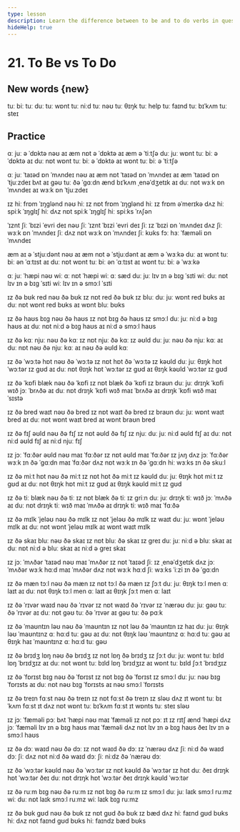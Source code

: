 ```yaml
---
type: lesson
description: Learn the difference between to be and to do verbs in questions, statements, and negations. Master when to use each verb and practice with everyday situations.
hideHelp: true
---
```


# 21. To Be vs To Do

## New words {new}

tuː biː
tuː duː
tuː wɒnt
tuː niːd
tuː nəʊ
tuː θɪŋk
tuː help
tuː faɪnd
tuː bɪˈkʌm
tuː steɪ

## Practice

ɑː juː ə ˈdɒktə
nəʊ aɪ æm nɒt ə ˈdɒktə
aɪ æm ə ˈtiːtʃə
duː juː wɒnt tuː biː ə ˈdɒktə
aɪ duː nɒt wɒnt tuː biː ə ˈdɒktə
aɪ wɒnt tuː biː ə ˈtiːtʃə

ɑː juː ˈtaɪəd ɒn ˈmʌndeɪ
nəʊ aɪ æm nɒt ˈtaɪəd ɒn ˈmʌndeɪ
aɪ æm ˈtaɪəd ɒn ˈtjuːzdeɪ
bʌt aɪ ɡəʊ tuː ðə ˈɡɑːdn ænd bɪˈkʌm ˌenəˈdʒetɪk
aɪ duː nɒt wɜːk ɒn ˈmʌndeɪ
aɪ wɜːk ɒn ˈtjuːzdeɪ

ɪz hiː frɒm ˈɪŋɡlənd
nəʊ hiː ɪz nɒt frɒm ˈɪŋɡlənd
hiː ɪz frɒm əˈmerɪkə
dʌz hiː spiːk ˈɪŋɡlɪʃ
hiː dʌz nɒt spiːk ˈɪŋɡlɪʃ
hiː spiːks ˈrʌʃən

ˈɪznt ʃiː ˈbɪzi ˈevri deɪ
nəʊ ʃiː ˈɪznt ˈbɪzi ˈevri deɪ
ʃiː ɪz ˈbɪzi ɒn ˈmʌndeɪ
dʌz ʃiː wɜːk ɒn ˈmʌndeɪ
ʃiː dʌz nɒt wɜːk ɒn ˈmʌndeɪ
ʃiː kʊks fɔː hɜː ˈfæməli ɒn ˈmʌndeɪ

æm aɪ ə ˈstjuːdənt
nəʊ aɪ æm nɒt ə ˈstjuːdənt
aɪ æm ə ˈwɜːkə
duː aɪ wɒnt tuː biː ən ˈɑːtɪst
aɪ duː nɒt wɒnt tuː biː ən ˈɑːtɪst
aɪ wɒnt tuː biː ə ˈwɜːkə

ɑː juː ˈhæpi
nəʊ wiː ɑː nɒt ˈhæpi
wiː ɑː sæd
duː juː lɪv ɪn ə bɪɡ ˈsɪti
wiː duː nɒt lɪv ɪn ə bɪɡ ˈsɪti
wiː lɪv ɪn ə smɔːl ˈsɪti

ɪz ðə bʊk red
nəʊ ðə bʊk ɪz nɒt red
ðə bʊk ɪz bluː
duː juː wɒnt red bʊks
aɪ duː nɒt wɒnt red bʊks
aɪ wɒnt bluː bʊks

ɪz ðə haʊs bɪɡ
nəʊ ðə haʊs ɪz nɒt bɪɡ
ðə haʊs ɪz smɔːl
duː juː niːd ə bɪɡ haʊs
aɪ duː nɒt niːd ə bɪɡ haʊs
aɪ niːd ə smɔːl haʊs

ɪz ðə kɑː njuː
nəʊ ðə kɑː ɪz nɒt njuː
ðə kɑː ɪz əʊld
duː juː nəʊ ðə njuː kɑː
aɪ duː nɒt nəʊ ðə njuː kɑː
aɪ nəʊ ðə əʊld kɑː

ɪz ðə ˈwɔːtə hɒt
nəʊ ðə ˈwɔːtə ɪz nɒt hɒt
ðə ˈwɔːtə ɪz kəʊld
duː juː θɪŋk hɒt ˈwɔːtər ɪz ɡʊd
aɪ duː nɒt θɪŋk hɒt ˈwɔːtər ɪz ɡʊd
aɪ θɪŋk kəʊld ˈwɔːtər ɪz ɡʊd

ɪz ðə ˈkɒfi blæk
nəʊ ðə ˈkɒfi ɪz nɒt blæk
ðə ˈkɒfi ɪz braʊn
duː juː drɪŋk ˈkɒfi wɪð jɔː ˈbrʌðə
aɪ duː nɒt drɪŋk ˈkɒfi wɪð maɪ ˈbrʌðə
aɪ drɪŋk ˈkɒfi wɪð maɪ ˈsɪstə

ɪz ðə bred waɪt
nəʊ ðə bred ɪz nɒt waɪt
ðə bred ɪz braʊn
duː juː wɒnt waɪt bred
aɪ duː nɒt wɒnt waɪt bred
aɪ wɒnt braʊn bred

ɪz ðə fɪʃ əʊld
nəʊ ðə fɪʃ ɪz nɒt əʊld
ðə fɪʃ ɪz njuː
duː juː niːd əʊld fɪʃ
aɪ duː nɒt niːd əʊld fɪʃ
aɪ niːd njuː fɪʃ

ɪz jɔː ˈfɑːðər əʊld
nəʊ maɪ ˈfɑːðər ɪz nɒt əʊld
maɪ ˈfɑːðər ɪz jʌŋ
dʌz jɔː ˈfɑːðər wɜːk ɪn ðə ˈɡɑːdn
maɪ ˈfɑːðər dʌz nɒt wɜːk ɪn ðə ˈɡɑːdn
hiː wɜːks ɪn ðə skuːl

ɪz ðə miːt hɒt
nəʊ ðə miːt ɪz nɒt hɒt
ðə miːt ɪz kəʊld
duː juː θɪŋk hɒt miːt ɪz ɡʊd
aɪ duː nɒt θɪŋk hɒt miːt ɪz ɡʊd
aɪ θɪŋk kəʊld miːt ɪz ɡʊd

ɪz ðə tiː blæk
nəʊ ðə tiː ɪz nɒt blæk
ðə tiː ɪz ɡriːn
duː juː drɪŋk tiː wɪð jɔː ˈmʌðə
aɪ duː nɒt drɪŋk tiː wɪð maɪ ˈmʌðə
aɪ drɪŋk tiː wɪð maɪ ˈfɑːðə

ɪz ðə mɪlk ˈjeləʊ
nəʊ ðə mɪlk ɪz nɒt ˈjeləʊ
ðə mɪlk ɪz waɪt
duː juː wɒnt ˈjeləʊ mɪlk
aɪ duː nɒt wɒnt ˈjeləʊ mɪlk
aɪ wɒnt waɪt mɪlk

ɪz ðə skaɪ bluː
nəʊ ðə skaɪ ɪz nɒt bluː
ðə skaɪ ɪz ɡreɪ
duː juː niːd ə bluː skaɪ
aɪ duː nɒt niːd ə bluː skaɪ
aɪ niːd ə ɡreɪ skaɪ

ɪz jɔː ˈmʌðər ˈtaɪəd
nəʊ maɪ ˈmʌðər ɪz nɒt ˈtaɪəd
ʃiː ɪz ˌenəˈdʒetɪk
dʌz jɔː ˈmʌðər wɜːk hɑːd
maɪ ˈmʌðər dʌz nɒt wɜːk hɑːd
ʃiː wɜːks ˈiːzi ɪn ðə ˈɡɑːdn

ɪz ðə mæn tɔːl
nəʊ ðə mæn ɪz nɒt tɔːl
ðə mæn ɪz ʃɔːt
duː juː θɪŋk tɔːl men ɑː laɪt
aɪ duː nɒt θɪŋk tɔːl men ɑː laɪt
aɪ θɪŋk ʃɔːt men ɑː laɪt

ɪz ðə ˈrɪvər waɪd
nəʊ ðə ˈrɪvər ɪz nɒt waɪd
ðə ˈrɪvər ɪz ˈnærəʊ
duː juː ɡəʊ tuː ðə ˈrɪvər
aɪ duː nɒt ɡəʊ tuː ðə ˈrɪvər
aɪ ɡəʊ tuː ðə pɑːk

ɪz ðə ˈmaʊntɪn ləʊ
nəʊ ðə ˈmaʊntɪn ɪz nɒt ləʊ
ðə ˈmaʊntɪn ɪz haɪ
duː juː θɪŋk ləʊ ˈmaʊntɪnz ɑː hɑːd tuː ɡəʊ
aɪ duː nɒt θɪŋk ləʊ ˈmaʊntɪnz ɑː hɑːd tuː ɡəʊ
aɪ θɪŋk haɪ ˈmaʊntɪnz ɑː hɑːd tuː ɡəʊ

ɪz ðə brɪdʒ lɒŋ
nəʊ ðə brɪdʒ ɪz nɒt lɒŋ
ðə brɪdʒ ɪz ʃɔːt
duː juː wɒnt tuː bɪld lɒŋ ˈbrɪdʒɪz
aɪ duː nɒt wɒnt tuː bɪld lɒŋ ˈbrɪdʒɪz
aɪ wɒnt tuː bɪld ʃɔːt ˈbrɪdʒɪz

ɪz ðə ˈfɒrɪst bɪɡ
nəʊ ðə ˈfɒrɪst ɪz nɒt bɪɡ
ðə ˈfɒrɪst ɪz smɔːl
duː juː nəʊ bɪɡ ˈfɒrɪsts
aɪ duː nɒt nəʊ bɪɡ ˈfɒrɪsts
aɪ nəʊ smɔːl ˈfɒrɪsts

ɪz ðə treɪn fɑːst
nəʊ ðə treɪn ɪz nɒt fɑːst
ðə treɪn ɪz sləʊ
dʌz ɪt wɒnt tuː bɪˈkʌm fɑːst
ɪt dʌz nɒt wɒnt tuː bɪˈkʌm fɑːst
ɪt wɒnts tuː steɪ sləʊ

ɪz jɔː ˈfæməli pɔː bʌt ˈhæpi
nəʊ maɪ ˈfæməli ɪz nɒt pɔː
ɪt ɪz rɪtʃ ænd ˈhæpi
dʌz jɔː ˈfæməli lɪv ɪn ə bɪɡ haʊs
maɪ ˈfæməli dʌz nɒt lɪv ɪn ə bɪɡ haʊs
ðeɪ lɪv ɪn ə smɔːl haʊs

ɪz ðə dɔː waɪd
nəʊ ðə dɔː ɪz nɒt waɪd
ðə dɔː ɪz ˈnærəʊ
dʌz ʃiː niːd ðə waɪd dɔː
ʃiː dʌz nɒt niːd ðə waɪd dɔː
ʃiː niːdz ðə ˈnærəʊ dɔː

ɪz ðə ˈwɔːtər kəʊld
nəʊ ðə ˈwɔːtər ɪz nɒt kəʊld
ðə ˈwɔːtər ɪz hɒt
duː ðeɪ drɪŋk hɒt ˈwɔːtər
ðeɪ duː nɒt drɪŋk hɒt ˈwɔːtər
ðeɪ drɪŋk kəʊld ˈwɔːtər

ɪz ðə ruːm bɪɡ
nəʊ ðə ruːm ɪz nɒt bɪɡ
ðə ruːm ɪz smɔːl
duː juː laɪk smɔːl ruːmz
wiː duː nɒt laɪk smɔːl ruːmz
wiː laɪk bɪɡ ruːmz

ɪz ðə bʊk ɡʊd
nəʊ ðə bʊk ɪz nɒt ɡʊd
ðə bʊk ɪz bæd
dʌz hiː faɪnd ɡʊd bʊks
hiː dʌz nɒt faɪnd ɡʊd bʊks
hiː faɪndz bæd bʊks
